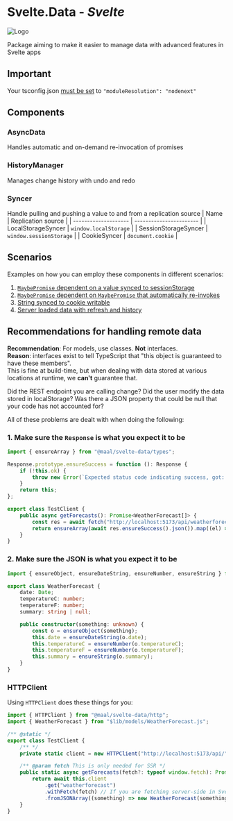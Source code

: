 # Svelte.Data - _Svelte_

![Logo](https://raw.githubusercontent.com/MathiasFrost/Svelte.StoresPlus/main/logo.png)

Package aiming to make it easier to manage data with advanced features in Svelte apps

## Important

Your tsconfig.json [must be set](https://kit.svelte.dev/docs/packaging#typescript) to `"moduleResolution": "nodenext"`

## Components

### AsyncData

Handles automatic and on-demand re-invocation of promises

### HistoryManager

Manages change history with undo and redo

### Syncer

Handle pulling and pushing a value to and from a replication source
| Name | Replication source |
| -------------------- | ----------------------- |
| LocalStorageSyncer | `window.localStorage` |
| SessionStorageSyncer | `window.sessionStorage` |
| CookieSyncer | `document.cookie` |

## Scenarios

Examples on how you can employ these components in different scenarios:

1. [`MaybePromise` dependent on a value synced to sessionStorage](./src/routes/scenario/0/%2Bpage.svelte)
2. [`MaybePromise` dependent on `MaybePromise` that automatically re-invokes](./src/routes/scenario/1/%2Bpage.svelte)
3. [String synced to cookie writable](./src/routes/scenario/2/%2Bpage.svelte)
4. [Server loaded data with refresh and history](./src/routes/scenario/3/%2Bpage.svelte)

## Recommendations for handling remote data

**Recommendation**: For models, use classes. **Not** interfaces.  
**Reason**: interfaces exist to tell TypeScript that "this object is guaranteed to have these members".  
This is fine at build-time, but when dealing with data stored at various locations at runtime, we **can't** guarantee that.

Did the REST endpoint you are calling change? Did the user modify the data stored in localStorage? Was there a JSON property that could be null that your code
has not accounted for?

All of these problems are dealt with when doing the following:

### 1. Make sure the `Response` is what you expect it to be

```ts
import { ensureArray } from "@maal/svelte-data/types";

Response.prototype.ensureSuccess = function (): Response {
	if (!this.ok) {
		throw new Error(`Expected status code indicating success, got: ${this.status} ${this.statusText}`);
	}
	return this;
};

export class TestClient {
	public async getForecasts(): Promise<WeatherForecast[]> {
		const res = await fetch("http://localhost:5173/api/weatherforecast");
		return ensureArray(await res.ensureSuccess().json()).map((el) => new WeatherForecast(el));
	}
}
```

### 2. Make sure the JSON is what you expect it to be

```ts
import { ensureObject, ensureDateString, ensureNumber, ensureString } from "@maal/svelte-data";

export class WeatherForecast {
	date: Date;
	temperatureC: number;
	temperatureF: number;
	summary: string | null;

	public constructor(something: unknown) {
		const o = ensureObject(something);
		this.date = ensureDateString(o.date);
		this.temperatureC = ensureNumber(o.temperatureC);
		this.temperatureF = ensureNumber(o.temperatureF);
		this.summary = ensureString(o.summary);
	}
}
```

### HTTPClient

Using `HTTPClient` does these things for you:

```ts
import { HTTPClient } from "@maal/svelte-data/http";
import { WeatherForecast } from "$lib/models/WeatherForecast.js";

/** @static */
export class TestClient {
	/** */
	private static client = new HTTPClient("http://localhost:5173/api/", HTTPClient.backendInit());

	/** @param fetch This is only needed for SSR */
	public static async getForecasts(fetch?: typeof window.fetch): Promise<WeatherForecast[]> {
		return await this.client
			.get("weatherforecast")
			.withFetch(fetch) // If you are fetching server-side in SvelteKit's `load` function
			.fromJSONArray((something) => new WeatherForecast(something));
	}
}
```
